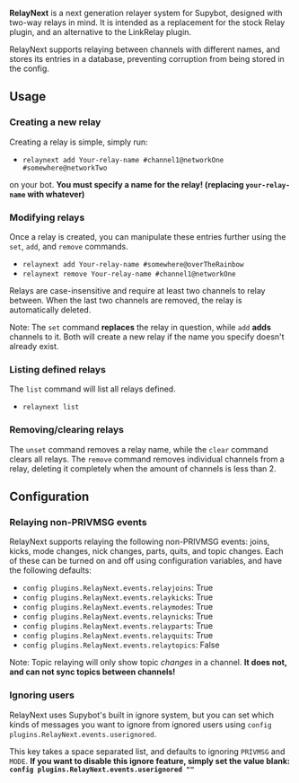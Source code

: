 **RelayNext** is a next generation relayer system for Supybot, designed with two-way relays in mind. It is intended as a replacement for the stock Relay plugin, and an alternative to the LinkRelay plugin.

RelayNext supports relaying between channels with different names, and stores its entries in a database, preventing corruption from being stored in the config.

## Usage

### Creating a new relay

Creating a relay is simple, simply run:

* `relaynext add Your-relay-name #channel1@networkOne #somewhere@networkTwo`

on your bot. **You must specify a name for the relay! (replacing `your-relay-name` with whatever)**

### Modifying relays

Once a relay is created, you can manipulate these entries further using the `set`, `add`, and `remove` commands.

* `relaynext add Your-relay-name #somewhere@overTheRainbow`
* `relaynext remove Your-relay-name #channel1@networkOne`

Relays are case-insensitive and require at least two channels to relay between. When the last two channels are removed, the relay is automatically deleted.

Note: The `set` command **replaces** the relay in question, while `add` **adds** channels to it. Both will create a new relay if the name you specify doesn't already exist.

### Listing defined relays

The `list` command will list all relays defined.

* `relaynext list`

### Removing/clearing relays

The `unset` command removes a relay name, while the `clear` command clears all relays. The `remove` command removes individual channels from a relay, deleting it completely when the amount of channels is less than 2.


## Configuration
### Relaying non-PRIVMSG events

RelayNext supports relaying the following non-PRIVMSG events: joins, kicks, mode changes, nick changes, parts, quits, and topic changes. Each of these can be turned on and off using configuration variables, and have the following defaults:

- `config plugins.RelayNext.events.relayjoins`: True
- `config plugins.RelayNext.events.relaykicks`: True
- `config plugins.RelayNext.events.relaymodes`: True
- `config plugins.RelayNext.events.relaynicks`: True
- `config plugins.RelayNext.events.relayparts`: True
- `config plugins.RelayNext.events.relayquits`: True
- `config plugins.RelayNext.events.relaytopics`: False

Note: Topic relaying will only show topic *changes* in a channel. **It does not, and can not sync topics between channels!**
### Ignoring users
RelayNext uses Supybot's built in ignore system, but you can set which kinds of messages you want to ignore from ignored users using `config plugins.RelayNext.events.userignored`.

This key takes a space separated list, and defaults to ignoring `PRIVMSG` and `MODE`. **If you want to disable this ignore feature, simply set the value blank: `config plugins.RelayNext.events.userignored ""`**
